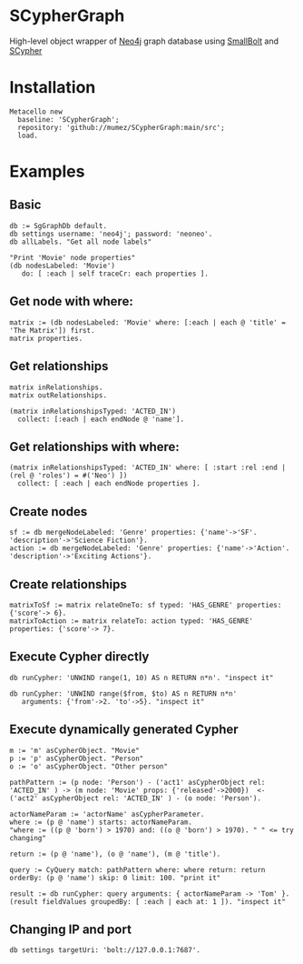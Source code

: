 # SCypherGraph
High-level object wrapper of [Neo4j](https://neo4j.com/) graph database using [SmallBolt](https://github.com/mumez/SmallBolt) and [SCypher](https://github.com/mumez/SCypher)

# Installation

```smalltalk
Metacello new
  baseline: 'SCypherGraph';
  repository: 'github://mumez/SCypherGraph:main/src';
  load.
```

# Examples

## Basic

```smalltalk
db := SgGraphDb default.
db settings username: 'neo4j'; password: 'neoneo'.
db allLabels. "Get all node labels"

"Print 'Movie' node properties"
(db nodesLabeled: 'Movie') 
   do: [ :each | self traceCr: each properties ].
```

## Get node with where:

```smalltalk
matrix := (db nodesLabeled: 'Movie' where: [:each | each @ 'title' = 'The Matrix']) first.
matrix properties.
```

## Get relationships

```smalltalk
matrix inRelationships.
matrix outRelationships.

(matrix inRelationshipsTyped: 'ACTED_IN')
  collect: [:each | each endNode @ 'name']. 
```

## Get relationships with where:

```smalltalk
(matrix inRelationshipsTyped: 'ACTED_IN' where: [ :start :rel :end | (rel @ 'roles') = #('Neo') ])
  collect: [ :each | each endNode properties ].
```

## Create nodes

```smalltalk
sf := db mergeNodeLabeled: 'Genre' properties: {'name'->'SF'. 'description'->'Science Fiction'}.
action := db mergeNodeLabeled: 'Genre' properties: {'name'->'Action'. 'description'->'Exciting Actions'}. 
```

## Create relationships

```smalltalk
matrixToSf := matrix relateOneTo: sf typed: 'HAS_GENRE' properties: {'score'-> 6}.
matrixToAction := matrix relateTo: action typed: 'HAS_GENRE' properties: {'score'-> 7}. 
```

## Execute Cypher directly

```smalltalk
db runCypher: 'UNWIND range(1, 10) AS n RETURN n*n'. "inspect it"

db runCypher: 'UNWIND range($from, $to) AS n RETURN n*n' 
   arguments: {'from'->2. 'to'->5}. "inspect it"
```

## Execute dynamically generated Cypher

```smalltalk
m := 'm' asCypherObject. "Movie"
p := 'p' asCypherObject. "Person"
o := 'o' asCypherObject. "Other person"

pathPattern := (p node: 'Person') - ('act1' asCypherObject rel: 'ACTED_IN' ) -> (m node: 'Movie' props: {'released'->2000})  <- ('act2' asCypherObject rel: 'ACTED_IN' ) - (o node: 'Person').

actorNameParam := 'actorName' asCypherParameter.
where := (p @ 'name') starts: actorNameParam.
"where := ((p @ 'born') > 1970) and: ((o @ 'born') > 1970). " " <= try changing"

return := (p @ 'name'), (o @ 'name'), (m @ 'title').

query := CyQuery match: pathPattern where: where return: return orderBy: (p @ 'name') skip: 0 limit: 100. "print it"

result := db runCypher: query arguments: { actorNameParam -> 'Tom' }.
(result fieldValues groupedBy: [ :each | each at: 1 ]). "inspect it"
```

## Changing IP and port

```smalltalk
db settings targetUri: 'bolt://127.0.0.1:7687'.
```

